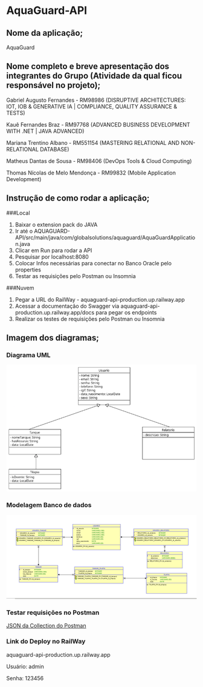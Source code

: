 ﻿# AquaGuard-API

## Nome da aplicação;

AquaGuard

## Nome completo e breve apresentação dos integrantes do Grupo (Atividade da qual ficou responsável no projeto);

Gabriel Augusto Fernandes - RM98986 (DISRUPTIVE ARCHITECTURES: IOT, IOB & GENERATIVE IA | COMPLIANCE, QUALITY ASSURANCE & TESTS)

Kauê Fernandes Braz - RM97768 (ADVANCED BUSINESS DEVELOPMENT WITH .NET | JAVA ADVANCED)

Mariana Trentino Albano - RM551154 (MASTERING RELATIONAL AND NON-RELATIONAL DATABASE)

Matheus Dantas de Sousa - RM98406 (DevOps Tools & Cloud Computing)

Thomas Nícolas de Melo Mendonça - RM99832 (Mobile Application Development)

## Instrução de como rodar a aplicação;

###Local
1. Baixar o extension pack do JAVA
2. Ir até o AQUAGUARD-API/src/main/java/com/globalsolutions/aquaguard/AquaGuardApplication.java
3. Clicar em Run para rodar a API
4. Pesquisar por localhost:8080
5. Colocar Infos necessárias para conectar no Banco Oracle pelo properties
7. Testar as requisições pelo Postman ou Insomnia

###Nuvem
1. Pegar a URL do RailWay - aquaguard-api-production.up.railway.app
2. Acessar a documentação do Swagger via aquaguard-api-production.up.railway.app/docs para pegar os endpoints
3. Realizar os testes de requisições pelo Postman ou Insomnia

## Imagem dos diagramas;

### Diagrama UML
![UML](./imagens/modelagem-aquaguard.png)
### Modelagem Banco de dados
![Modelagem](./imagens/modelagemBanco.PNG)

### Testar requisições no Postman

[JSON da Collection do Postman](./Documentos/AquaGuard.postman_collection.json)

### Link do Deploy no RailWay

aquaguard-api-production.up.railway.app

Usuário: admin

Senha: 123456

